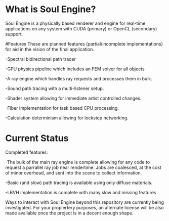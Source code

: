 # What is Soul Engine?
Soul Engine is a physically based renderer and engine for real-time applications on any 
system with CUDA (primary) or OpenCL (secondary) support. 

#Features
These are planned features (partial/incomplete implementations) for aid in the vision of the final application.

  -Spectral bidirectional path tracer
  
  -GPU physics pipeline which includes an FEM solver for all objects
  
  -A ray engine which handles ray requests and processes them in bulk.
  
  -Sound path tracing with a multi-listener setup.
  
  -Shader system allowing for immediate artist controlled changes.
  
  -Fiber implementation for task based CPU processing.
  
  -Calculation determinism allowing for lockstep networking.
  
# Current Status
Completed features:

  -The bulk of the main ray engine is complete allowing for any code to request a parrallel ray job near rendertime. Jobs are coalesced, at the cost of minor overhead, and sent into the scene to collect information. 
  
  -Basic (and slow) path tracing is available using only diffuse materials.
  
  -LBVH implementation is complete with many slow and missing features

Ways to interact with Soul Engine beyond this repository are currently being investigated.
For your propiertery purposes, an alternate license will be also made available once the project is in a decent enough shape.


